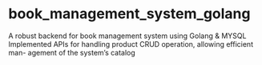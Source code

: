 # book_management_system_golang 
A robust backend for book management system using Golang & MYSQL
Implemented APIs for handling product CRUD operation, allowing efficient man- agement of the system’s catalog

